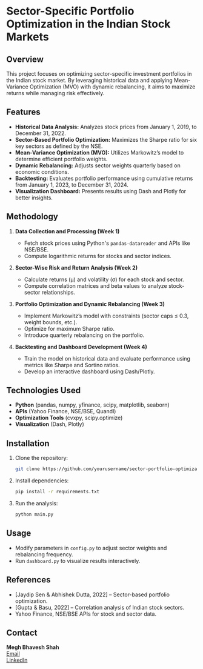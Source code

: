 # Sector-Specific Portfolio Optimization in the Indian Stock Markets

## Overview
This project focuses on optimizing sector-specific investment portfolios in the Indian stock market. By leveraging historical data and applying Mean-Variance Optimization (MVO) with dynamic rebalancing, it aims to maximize returns while managing risk effectively.

## Features
- **Historical Data Analysis:** Analyzes stock prices from January 1, 2019, to December 31, 2022.
- **Sector-Based Portfolio Optimization:** Maximizes the Sharpe ratio for six key sectors as defined by the NSE.
- **Mean-Variance Optimization (MVO):** Utilizes Markowitz’s model to determine efficient portfolio weights.
- **Dynamic Rebalancing:** Adjusts sector weights quarterly based on economic conditions.
- **Backtesting:** Evaluates portfolio performance using cumulative returns from January 1, 2023, to December 31, 2024.
- **Visualization Dashboard:** Presents results using Dash and Plotly for better insights.

## Methodology
1. **Data Collection and Processing (Week 1)**
   - Fetch stock prices using Python's `pandas-datareader` and APIs like NSE/BSE.
   - Compute logarithmic returns for stocks and sector indices.
   
2. **Sector-Wise Risk and Return Analysis (Week 2)**
   - Calculate returns (μ) and volatility (σ) for each stock and sector.
   - Compute correlation matrices and beta values to analyze stock-sector relationships.

3. **Portfolio Optimization and Dynamic Rebalancing (Week 3)**
   - Implement Markowitz’s model with constraints (sector caps ≤ 0.3, weight bounds, etc.).
   - Optimize for maximum Sharpe ratio.
   - Introduce quarterly rebalancing on the portfolio.

4. **Backtesting and Dashboard Development (Week 4)**
   - Train the model on historical data and evaluate performance using metrics like Sharpe and Sortino ratios.
   - Develop an interactive dashboard using Dash/Plotly.

## Technologies Used
- **Python** (pandas, numpy, yfinance, scipy, matplotlib, seaborn)
- **APIs** (Yahoo Finance, NSE/BSE, Quandl)
- **Optimization Tools** (cvxpy, scipy.optimize)
- **Visualization** (Dash, Plotly)

## Installation
1. Clone the repository:
   ```sh
   git clone https://github.com/yourusername/sector-portfolio-optimization.git
   ```
2. Install dependencies:
   ```sh
   pip install -r requirements.txt
   ```
3. Run the analysis:
   ```sh
   python main.py
   ```

## Usage
- Modify parameters in `config.py` to adjust sector weights and rebalancing frequency.
- Run `dashboard.py` to visualize results interactively.

## References
- [Jaydip Sen & Abhishek Dutta, 2022] – Sector-based portfolio optimization.
- [Gupta & Basu, 2022] – Correlation analysis of Indian stock sectors.
- Yahoo Finance, NSE/BSE APIs for stock and sector data.

## Contact
**Megh Bhavesh Shah**  
[Email](mailto:megh_bs@cs.iitr.ac.in)  
[LinkedIn](https://www.linkedin.com/in/megh-bhavesh-shah/)
